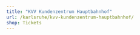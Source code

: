 ```yaml
---
title: "KVV Kundenzentrum Hauptbahnhof"
url: /karlsruhe/kvv-kundenzentrum-hauptbahnhof/
shop: Tickets
---
```

